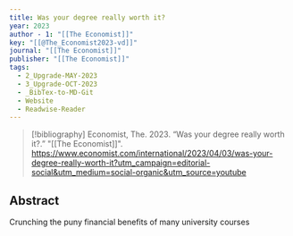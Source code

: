 ```yaml
---
title: Was your degree really worth it?
year: 2023
author - 1: "[[The Economist]]"
key: "[[@The_Economist2023-vd]]"
journal: "[[The Economist]]"
publisher: "[[The Economist]]"
tags:
  - 2_Upgrade-MAY-2023
  - 3_Upgrade-OCT-2023
  - _BibTex-to-MD-Git
  - Website
  - Readwise-Reader
---
```


> [!bibliography]
> Economist, The. 2023. “Was your degree really worth it?.” "[[The Economist]]". https://www.economist.com/international/2023/04/03/was-your-degree-really-worth-it?utm_campaign=editorial-social&utm_medium=social-organic&utm_source=youtube

## Abstract
Crunching the puny financial benefits of many university courses